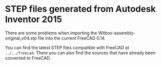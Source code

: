 STEP files generated from Autodesk Inventor 2015
================================================

There are some problems when importing the Witbox-assembly-original_v04.stp file into the current FreeCAD 0.14.

You can find the latest STEP files compatible with FreeCAD at `../../freecad`. There you can also find the sources that have already been converted to FreeCAD.
